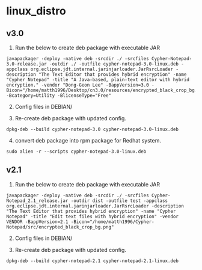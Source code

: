 # linux_distro

## v3.0
1. Run the below to create deb package with executable JAR
```
javapackager -deploy -native deb -srcdir ./ -srcfiles Cypher-Notepad-3.0-release.jar -outdir ./ -outfile cypher-notepad-3.0-linux.deb -appclass org.eclipse.jdt.internal.jarinjarloader.JarRsrcLoader -description "The Text Editor that provides hybrid encryption" -name "Cypher Notepad" -title "A Java-based, plain-text editor with hybrid encryption." -vendor "Dong-Geon Lee" -BappVersion=3.0 -Bicon="/home/matth1996/Desktop/cn3.0/resources/encrypted_black_crop_bg.png" -Bcategory=Utility -BlicenseType="Free"
```

2. Config files in DEBIAN/

3. Re-create deb package with updated config.
```
dpkg-deb --build cypher-notepad-3.0 cypher-notepad-3.0-linux.deb 
``` 

4. convert deb package into rpm package for Redhat system.
```
sudo alien -r --scripts cypher-notepad-3.0-linux.deb
```

## v2.1
1. Run the below to create deb package with executable JAR
```
javapackager -deploy -native deb -srcdir ./ -srcfiles Cypher-Notepad_2.1_release.jar -outdir dist -outfile test -appclass org.eclipse.jdt.internal.jarinjarloader.JarRsrcLoader -description "The Text Editor that provides hybrid encryption" -name "Cypher Notepad" -title "Edit text files with hybrid encryption" -vendor VENDOR -BappVersion=2.1 -Bicon="/home/matth1996/Cypher-Notepad/src/encrypted_black_crop_bg.png"
```

2. Config files in DEBIAN/

3. Re-create deb package with updated config.
```
dpkg-deb --build cypher-notepad-2.1 cypher-notepad-2.1-linux.deb 
``` 

